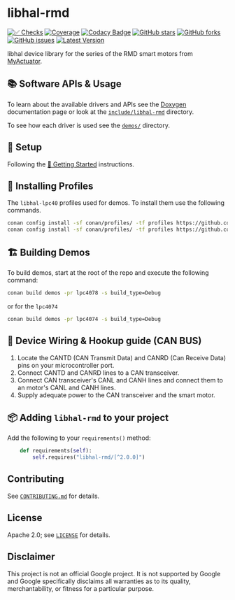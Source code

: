 # libhal-rmd

[![✅ Checks](https://github.com/libhal/libhal-rmd/actions/workflows/ci.yml/badge.svg)](https://github.com/libhal/libhal-rmd/actions/workflows/ci.yml)
[![Coverage](https://libhal.github.io/libhal-rmd/coverage/coverage.svg)](https://libhal.github.io/libhal-rmd/coverage/)
[![Codacy Badge](https://app.codacy.com/project/badge/Grade/b084e6d5962d49a9afcb275d62cd6586)](https://www.codacy.com/gh/libhal/libhal-rmd/dashboard?utm_source=github.com&utm_medium=referral&utm_content=libhal/libhal-rmd&utm_campaign=Badge_Grade)
[![GitHub stars](https://img.shields.io/github/stars/libhal/libhal-rmd.svg)](https://github.com/libhal/libhal-rmd/stargazers)
[![GitHub forks](https://img.shields.io/github/forks/libhal/libhal-rmd.svg)](https://github.com/libhal/libhal-rmd/network)
[![GitHub issues](https://img.shields.io/github/issues/libhal/libhal-rmd.svg)](https://github.com/libhal/libhal-rmd/issues)
[![Latest Version](https://libhal.github.io/libhal-rmd/latest_version.svg)](https://github.com/libhal/libhal-rmd/blob/main/conanfile.py)

libhal device library for the series of the RMD smart motors from
[MyActuator](https://www.myactuator.com/).

## 📚 Software APIs & Usage

To learn about the available drivers and APIs see the
[Doxygen](https://libhal.github.io/libhal-rmd/api)
documentation page or look at the
[`include/libhal-rmd`](https://github.com/libhal/libhal-rmd/tree/main/include/libhal-rmd)
directory.

To see how each driver is used see the
[`demos/`](https://github.com/libhal/libhal-rmd/tree/main/demos) directory.

## 🧰 Setup

Following the
[🚀 Getting Started](https://libhal.github.io/2.1/getting_started/)
instructions.

## 📡 Installing Profiles

The `libhal-lpc40` profiles used for demos. To install them use the following
commands.

```bash
conan config install -sf conan/profiles/ -tf profiles https://github.com/libhal/libhal-armcortex.git
conan config install -sf conan/profiles/ -tf profiles https://github.com/libhal/libhal-lpc40.git
```

## 🏗️ Building Demos

To build demos, start at the root of the repo and execute the following command:

```bash
conan build demos -pr lpc4078 -s build_type=Debug
```

or for the `lpc4074`

```bash
conan build demos -pr lpc4074 -s build_type=Debug
```

## 🔌 Device Wiring & Hookup guide (CAN BUS)

1. Locate the CANTD (CAN Transmit Data) and CANRD (Can Receive Data) pins on
   your microcontroller port.
2. Connect CANTD and CANRD lines to a CAN transceiver.
3. Connect CAN transceiver's CANL and CANH lines and connect them to an motor's
   CANL and CANH lines.
4. Supply adequate power to the CAN transceiver and the smart motor.

## 📦 Adding `libhal-rmd` to your project

Add the following to your `requirements()` method:

```python
    def requirements(self):
        self.requires("libhal-rmd/[^2.0.0]")
```

## Contributing

See [`CONTRIBUTING.md`](CONTRIBUTING.md) for details.

## License

Apache 2.0; see [`LICENSE`](LICENSE) for details.

## Disclaimer

This project is not an official Google project. It is not supported by
Google and Google specifically disclaims all warranties as to its quality,
merchantability, or fitness for a particular purpose.
